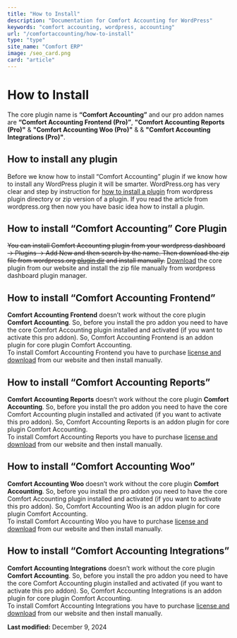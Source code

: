 ```yaml
---
title: "How to Install"
description: "Documentation for Comfort Accounting for WordPress"
keywords: "comfort accounting, wordpress, accounting"
url: "/comfortaccounting/how-to-install"
type: "type"
site_name: "Comfort ERP"
image: /seo_card.png
card: "article"
---
```


# How to Install

The core plugin name is **“Comfort Accounting”** and our pro addon names are **“Comfort Accounting Frontend (Pro)”**, **"Comfort Accounting Reports (Pro)"** & **"Comfort Accounting Woo (Pro)"** & & **"Comfort Accounting Integrations (Pro)"**.

## How to install any plugin

Before we know how to install “Comfort Accounting” plugin if we know how to install any WordPress plugin it will be smarter. WordPress.org has very clear and step by instruction for [how to install a plugin](https://wordpress.org/documentation/article/manage-plugins/#installing-plugins-1) from wordpress plugin directory or zip version of a plugin. If you read the article from wordpress.org then now you have basic idea how to install a plugin.

## How to install “Comfort Accounting” Core Plugin

~~You can install Comfort Accounting plugin from your wordpress dashboard -> Plugins -> Add New and then search by the name. Then download the zip file from wordpress.org [plugin dir](https://wordpress.org/plugins/comfortaccounting/) and install manually.~~
[Download](https://comforterp.com/product/comfort-accounting-accounting-solution-for-wordpress/#downloadarea) the core plugin from our website and install the zip file manually from wordpress dashboard plugin manager.

## How to install “Comfort Accounting Frontend”

**Comfort Accounting Frontend** doesn’t work without the core plugin **Comfort Accounting**. So, before you install the pro addon you need to have the core Comfort Accounting plugin installed and activated (if you want to activate this pro addon). So, Comfort Accounting Frontend is an addon plugin for core plugin Comfort Accounting.  
To install Comfort Accounting Frontend you have to purchase [license and download](https://comforterp.com/product/comfort-accounting-accounting-solution-for-wordpress/#downloadarea) from our website and then install manually.

## How to install “Comfort Accounting Reports”

**Comfort Accounting Reports** doesn’t work without the core plugin **Comfort Accounting**. So, before you install the pro addon you need to have the core Comfort Accounting plugin installed and activated (if you want to activate this pro addon). So, Comfort Accounting Reports is an addon plugin for core plugin Comfort Accounting.  
To install Comfort Accounting Reports you have to purchase [license and download](https://comforterp.com/product/comfort-accounting-accounting-solution-for-wordpress/#downloadarea) from our website and then install manually.

## How to install “Comfort Accounting Woo”

**Comfort Accounting Woo** doesn’t work without the core plugin **Comfort Accounting**. So, before you install the pro addon you need to have the core Comfort Accounting plugin installed and activated (if you want to activate this pro addon). So, Comfort Accounting Woo is an addon plugin for core plugin Comfort Accounting.  
To install Comfort Accounting Woo you have to purchase [license and download](https://comforterp.com/product/comfort-accounting-accounting-solution-for-wordpress/#downloadarea) from our website and then install manually.

## How to install “Comfort Accounting Integrations”

**Comfort Accounting Integrations** doesn’t work without the core plugin **Comfort Accounting**. So, before you install the pro addon you need to have the core Comfort Accounting plugin installed and activated (if you want to activate this pro addon). So, Comfort Accounting Integrations is an addon plugin for core plugin Comfort Accounting.  
To install Comfort Accounting Integrations you have to purchase [license and download](https://comforterp.com/product/comfort-accounting-accounting-solution-for-wordpress/#downloadarea) from our website and then install manually.

**Last modified:** December 9, 2024